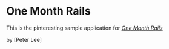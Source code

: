 # One Month Rails

This is the pinteresting sample application for 
[*One Month Rails*](http://onemonthrails.com)

by [Peter Lee]